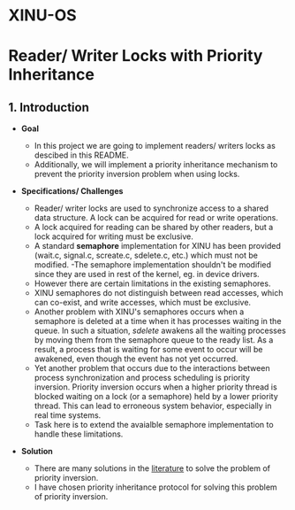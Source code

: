# XINU-OS

# Reader/ Writer Locks with Priority Inheritance

## 1. Introduction

- __Goal__

  - In this project we are going to implement readers/ writers locks as descibed in this README.
  - Additionally, we will implement a priority inheritance mechanism to prevent the priority inversion problem when using locks.

- __Specifications/ Challenges__
  
  - Reader/ writer locks are used to synchronize access to a shared data structure. A lock can be acquired for read or write operations.
  - A lock acquired for reading can be shared by other readers, but a lock acquired for writing must be exclusive.
  - A standard **semaphore** implementation for XINU has been provided (wait.c, signal.c, screate.c, sdelete.c, etc.) which must not be modified.
  -The semaphore implementation shouldn't be modified since they are used in rest of the kernel, eg. in device drivers.
  - However there are certain limitations in the existing semaphores.
  - XINU semaphores do not distinguish between read accesses, which can co-exist, and write accesses, which must be exclusive.
  - Another problem with XINU's semaphores occurs when a semaphore is deleted at a time when it has processes waiting in the queue. In such a situation, *sdelete* awakens all the waiting processes by moving them from the semaphore queue to the ready list. As a result, a process that is waiting for some event to occur will be awakened, even though the event has not yet occurred.
  - Yet another problem that occurs due to the interactions between process synchronization and process scheduling is priority inversion. Priority inversion occurs when a higher priority thread is blocked waiting on a lock (or a semaphore) held by a lower priority thread. This can lead to erroneous system behavior, especially in real time systems.
  - Task here is to extend the avaialble semaphore implementation to handle these limitations.

- __Solution__
  - There are many solutions in the [literature](https://en.wikipedia.org/wiki/Priority_inversion) to solve the problem of priority inversion.
  - I have chosen priority inheritance protocol for solving this problem of priority inversion.